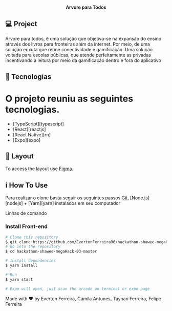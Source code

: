 
<h4 align="center"> 
Arvore para Todos 
</h4>


## 💻 Project

Árvore para todos, é uma solução que objetiva-se na expansão do ensino através dos livros para fronteiras além da internet. Por meio, de uma solução enxuta que reúne conectividade e gamificação. Uma solução voltada para escolas públicas, que atende perfeitamente as privadas incentivando a leitura por meio da gamificação dentro e fora do aplicativo



## :rocket: Tecnologias

O projeto reuniu as seguintes tecnologias. 
=
- [TypeScript][typescript]
- [React][reactjs]
- [React Native][rn]
- [Expo][expo]

## 🔖 Layout

To access the layout use [Figma](https://www.figma.com/proto/uBxGKX8pZtFSOQFhVeBoz9/%C3%A1rvore?node-id=41%3A618&scaling=scale-down).

## :information_source: How To Use

Para realizar o clone basta seguir os seguintes passos [Git](https://git-scm.com), [Node.js][nodejs] + [Yarn][yarn] instalados em seu computador

Linhas de comando

### Install Front-end

```bash
# Clone this repository
$ git clone https://github.com/EvertonFerreira96/hackathon-shawee-megaHack-03.git
# Go into the repository
$ cd hackathon-shawee-megaHack-03-master

# Install dependencies
$ yarn install

# Run
$ yarn start

# Expo will open, just scan the qrcode on terminal or expo page
```

Made with ♥ by Everton Ferreira, Camila Antunes, Taynan Ferreira, Felipe Ferreira
